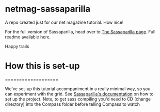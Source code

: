 netmag-sassaparilla
===================

A repo created just for our net magazine tutorial. How nice!

For the full version of Sassaparilla, head over to [The Sassaparilla page](http://sass.fffunction.co).
Full readme available [here](https://github.com/fffunction/sassaparilla/blob/master/README.md).

Happy trails


How this is set-up
===================
===================

We've set-up this tutorial accompaniment in a really minimal way, so you can experiment with the grid.
See [Sassaparilla's documentation](https://github.com/fffunction/sassaparilla/blob/master/README.md) on how to set up the project.
Note, to get sass compiling you'd need to CD (change directory) into the Compass folder before telling Compass to watch

